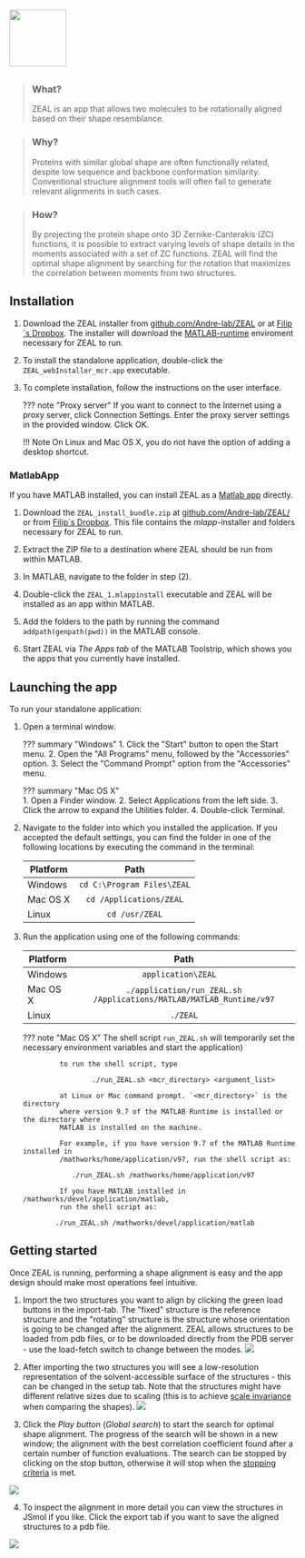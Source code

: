 # <img src="./images/zealLogo.svg" height="100px"> <span style="color:white">.<\span>



> ### What?
> ZEAL is an app that allows two molecules to be rotationally aligned based on their shape resemblance.

> ### Why?
> Proteins with similar global shape are often functionally related, despite low sequence and backbone conformation similarity. Conventional structure alignment tools will often fail to generate relevant alignments in such cases. 

> ### How?
> By projecting the protein shape onto 3D Zernike-Canterakis (ZC) functions, it is possible to extract varying levels of shape details in the moments associated with a set of ZC functions. ZEAL will find the optimal shape alignment by searching for the rotation that maximizes the correlation between moments from two structures.


## Installation

1. Download the ZEAL installer from [github.com/Andre-lab/ZEAL](https://github.com/Andre-lab/ZEAL/tree/master/installation)
	or at [Filip´s Dropbox](https://www.dropbox.com/s/9fvfkwd16kq8dw5/ZEAL_webInstaller_mcr.zip?dl=0). The installer will download the [MATLAB-runtime](https://se.mathworks.com/products/compiler/matlab-runtime.html) enviroment necessary for ZEAL to run. 

2. To install the standalone application, double-click the `ZEAL_webInstaller_mcr.app` executable.
	
3. To complete installation, follow the instructions on the user interface.

	??? note "Proxy server"
		If you want to connect to the Internet using a proxy server, click Connection Settings. Enter the proxy server settings in the provided window. Click OK.
	

	!!! Note
		On Linux and Mac OS X, you do not have the option of adding a desktop shortcut.


### MatlabApp
If you have MATLAB installed, you can install ZEAL as a [Matlab app](https://se.mathworks.com/discovery/matlab-apps.html) directly. 

1. Download the `ZEAL_install_bundle.zip` at [github.com/Andre-lab/ZEAL/](https://github.com/Andre-lab/ZEAL/tree/master/installation) or from [Filip´s Dropbox](https://www.dropbox.com/s/ueysv2zt6us3pxi/ZEAL_install_bundle.zip?dl=0). This file contains the *mlapp*-installer and folders necessary for ZEAL to run.

2. Extract the ZIP file to a destination where ZEAL should be run from within MATLAB.

3. In MATLAB, navigate to the folder in step (2). 

4. Double-click the `ZEAL_1.mlappinstall` executable and ZEAL will be installed as an app within MATLAB.

5. Add the folders to the path by running the command `addpath(genpath(pwd))` in the MATLAB console.

6. Start ZEAL via *The Apps tab* of the MATLAB Toolstrip, which shows you the apps that you currently have installed.

## Launching the app
To run your standalone application:

1. Open a terminal window.

	??? summary "Windows"
				1. Click the "Start" button to open the Start menu.
				2. Open the "All Programs" menu, followed by the "Accessories" option.
				3. Select the "Command Prompt" option from the "Accessories" menu.

	??? summary "Mac OS X"		
				1. Open a Finder window.
				2. Select Applications from the left side.
				3. Click the arrow to expand the Utilities folder.
				4. Double-click Terminal.

2. Navigate to the folder into which you installed the application. If you accepted the default settings, you can find the folder in one of the following locations by executing the command in the terminal:

	|  Platform                       | Path                         | 
	| ----------------------------- |:------------------------------:| 
	| Windows                       | `cd C:\Program Files\ZEAL`         | 
	| Mac OS X                      | `cd /Applications/ZEAL`             | 
	| Linux                         | `cd /usr/ZEAL`                      | 

3. Run the application using one of the following commands:

	|  Platform | Path                           | 
	| ----------|:------------------------------:| 
	| Windows   | ```application\ZEAL  ```        | 
	| Mac OS X  | ``` ./application/run_ZEAL.sh /Applications/MATLAB/MATLAB_Runtime/v97 ``` |
	| Linux     | ``` ./ZEAL ```                     | 

	??? note "Mac OS X"
				The shell script `run_ZEAL.sh` will temporarily set the necessary environment variables and start 
			 	the application)

			   	to run the shell script, type
			   
			       		./run_ZEAL.sh <mcr_directory> <argument_list>
			       
			    at Linux or Mac command prompt. `<mcr_directory>` is the directory 
			    where version 9.7 of the MATLAB Runtime is installed or the directory where 
			    MATLAB is installed on the machine. 

			    For example, if you have version 9.7 of the MATLAB Runtime installed in 
			    /mathworks/home/application/v97, run the shell script as:
			    
			       ./run_ZEAL.sh /mathworks/home/application/v97
			       
			    If you have MATLAB installed in /mathworks/devel/application/matlab, 
			    run the shell script as:
		    
		       ./run_ZEAL.sh /mathworks/devel/application/matlab

## Getting started
Once ZEAL is running, performing a shape alignment is easy and the app design should make most operations feel intuitive. 

1. Import the two structures you want to align by clicking the green load buttons in the import-tab. The "fixed" structure is the reference structure and 	the "rotating" structure is the structure whose orientation is going to be changed after the alignment. ZEAL allows structures to be loaded from pdb files, or to be downloaded directly from the PDB server - use the load-fetch switch to change between the modes. <img src="./images/ZEAL/win/start.png" > 

2. After importing the two structures you will see a low-resolution representation of the solvent-accessible surface of the structures - this can be changed in the setup tab. Note that the structures might have different relative sizes due to scaling (this is to achieve [scale invariance](howItWorks.md) when comparing the shapes). <img src="./images/ZEAL/win/struct_loaded.png" > 

3. Click the *Play button* (*Global search*) to start the search for optimal shape alignment. The progress of the search will be shown in a new window; the alignment with the best correlation coefficient found after a certain number of function evaluations. The search can be stopped by clicking on the stop button, otherwise it will stop when the [stopping criteria](userGuide.md) is met. 
<img src="./images/ZEAL/win/align_searchprog_done.png" > 

4. To inspect the alignment in more detail you can view the structures in JSmol if you like. Click the export tab if you want to save the aligned structures to a pdb file. 
<img src="./images/ZEAL/win/jsmol_align_full.png" > 
